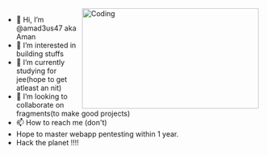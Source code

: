 <img align="right" alt="Coding" height="200" width="350" src="https://media1.tenor.com/m/JECyRLDr6p0AAAAd/cry-anime.gif">





- 👋 Hi, I’m @amad3us47 aka Aman 
- 👀 I’m interested in building stuffs 
- 🌱 I’m currently studying for jee(hope to get atleast an nit)
- 💞️ I’m looking to collaborate on fragments(to make good projects)
- 📫 How to reach me (don't)
- Hope to master webapp pentesting within 1 year.
- Hack the planet !!!!



























<!-- ![Amad3us47's GitHub stats](https://github-readme-stats.vercel.app/api?username=amad3us47&theme=ambient_gradient&show_icons=true)

<!---
amad3us47/amad3us47 is a ✨ special ✨ repository because its `README.md` (this file) appears on your GitHub profile.
You can click the Preview link to take a look at your changes.
--->
